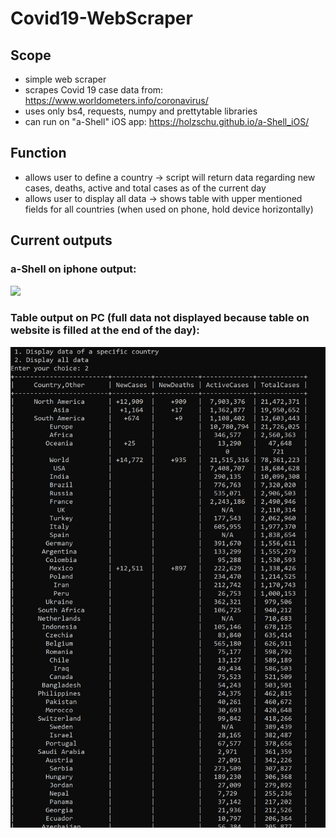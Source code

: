 # Covid19-WebScraper

## Scope

- simple web scraper
- scrapes Covid 19 case data from: https://www.worldometers.info/coronavirus/
- uses only bs4, requests, numpy and prettytable libraries
- can run on "a-Shell" iOS app: https://holzschu.github.io/a-Shell_iOS/

## Function
- allows user to define a country 
-> script will return data regarding new cases, deaths, active and total cases as of the current day
- allows user to display all data
-> shows table with upper mentioned fields for all countries (when used on phone, hold device horizontally)

## Current outputs

### a-Shell on iphone output:

![](resources/demo.gif)

### Table output on PC (full data not displayed because table on website is filled at the end of the day):

![](resources/Output1.png)
